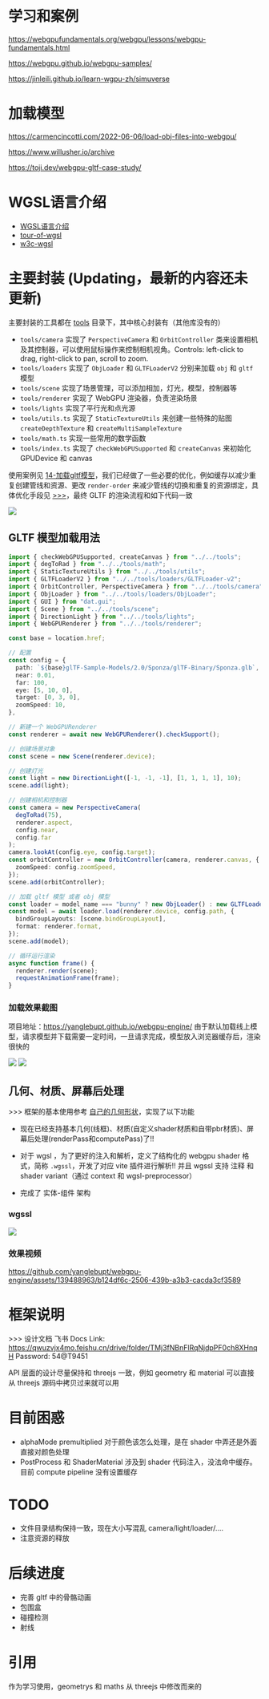 # 学习和案例
https://webgpufundamentals.org/webgpu/lessons/webgpu-fundamentals.html 

https://webgpu.github.io/webgpu-samples/

https://jinleili.github.io/learn-wgpu-zh/simuverse

# 加载模型

https://carmencincotti.com/2022-06-06/load-obj-files-into-webgpu/

https://www.willusher.io/archive 

https://toji.dev/webgpu-gltf-case-study/

# WGSL语言介绍

- <a href="https://zhuanlan.zhihu.com/p/645215443">WGSL语言介绍</a>
- <a href="https://google.github.io/tour-of-wgsl/">tour-of-wgsl</a>
- <a href="https://www.w3.org/TR/WGSL/">w3c-wgsl</a>

# 主要封装 (Updating，最新的内容还未更新)

主要封装的工具都在 <a href="./src/tools/">tools</a> 目录下，其中核心封装有（其他库没有的）

- `tools/camera` 实现了 `PerspectiveCamera` 和 `OrbitController` 类来设置相机及其控制器，可以使用鼠标操作来控制相机视角。Controls: left-click to drag, right-click to pan, scroll to zoom.
- `tools/loaders` 实现了 `ObjLoader` 和 `GLTFLoaderV2` 分别来加载 `obj` 和 `gltf` 模型
- `tools/scene` 实现了场景管理，可以添加相加，灯光，模型，控制器等
- `tools/renderer` 实现了 WebGPU 渲染器，负责渲染场景
- `tools/lights` 实现了平行光和点光源
- `tools/utils.ts` 实现了 `StaticTextureUtils` 来创建一些特殊的贴图 `createDepthTexture` 和 `createMultiSampleTexture`
- `tools/math.ts` 实现一些常用的数学函数
- `tools/index.ts` 实现了 `checkWebGPUSupported` 和 `createCanvas` 来初始化 GPUDevice 和 canvas

使用案例见 <a href="./src/examples/14-加载gltf模型/index.ts">14-加载gltf模型</a>，我们已经做了一些必要的优化，例如缓存以减少重复创建管线和资源、更改 `render-order` 来减少管线的切换和重复的资源绑定，具体优化手段见 <a href="https://qwuzvjx4mo.feishu.cn/docx/DO7zdbtozoyp9mxyeLuc6GoDnnb">>>></a>，最终 GLTF 的渲染流程和如下代码一致

![](./public/assets/gltf-render-order.png)

## GLTF 模型加载用法

```typescript
import { checkWebGPUSupported, createCanvas } from "../../tools";
import { degToRad } from "../../tools/math";
import { StaticTextureUtils } from "../../tools/utils";
import { GLTFLoaderV2 } from "../../tools/loaders/GLTFLoader-v2";
import { OrbitController, PerspectiveCamera } from "../../tools/camera";
import { ObjLoader } from "../../tools/loaders/ObjLoader";
import { GUI } from "dat.gui";
import { Scene } from "../../tools/scene";
import { DirectionLight } from "../../tools/lights";
import { WebGPURenderer } from "../../tools/renderer";

const base = location.href;

// 配置
const config = {
  path: `${base}glTF-Sample-Models/2.0/Sponza/glTF-Binary/Sponza.glb`,
  near: 0.01,
  far: 100,
  eye: [5, 10, 0],
  target: [0, 3, 0],
  zoomSpeed: 10,
},

// 新建一个 WebGPURenderer
const renderer = await new WebGPURenderer().checkSupport();

// 创建场景对象
const scene = new Scene(renderer.device);

// 创建灯光
const light = new DirectionLight([-1, -1, -1], [1, 1, 1, 1], 10);
scene.add(light);

// 创建相机和控制器
const camera = new PerspectiveCamera(
  degToRad(75),
  renderer.aspect,
  config.near,
  config.far
);
camera.lookAt(config.eye, config.target);
const orbitController = new OrbitController(camera, renderer.canvas, {
  zoomSpeed: config.zoomSpeed,
});
scene.add(orbitController);

// 加载 gltf 模型 或者 obj 模型
const loader = model_name === "bunny" ? new ObjLoader() : new GLTFLoaderV2();
const model = await loader.load(renderer.device, config.path, {
  bindGroupLayouts: [scene.bindGroupLayout],
  format: renderer.format,
});
scene.add(model);

// 循环运行渲染
async function frame() {
  renderer.render(scene);
  requestAnimationFrame(frame);
}
```

### 加载效果截图

项目地址：https://yanglebupt.github.io/webgpu-engine/ 由于默认加载线上模型，请求模型并下载需要一定时间，一旦请求完成，模型放入浏览器缓存后，渲染很快的

![](./public/assets/gltf-loader.png)
![](./public/assets/IBL-IS.png)

## 几何、材质、屏幕后处理

\>>> 框架的基本使用参考 <a href="./src/examples/18-自己的几何形状/">自己的几何形状</a>，实现了以下功能

- 现在已经支持基本几何(线框)、材质(自定义shader材质和自带pbr材质)、屏幕后处理(renderPass和computePass)了!!

- 对于 wgsl ，为了更好的注入和解析，定义了结构化的 webgpu shader 格式，简称 `.wgssl`，开发了对应 vite 插件进行解析!! 并且 wgssl 支持 注释 和 shader variant（通过 context 和 wgsl-preprocessor）

- 完成了 实体-组件 架构 

### wgssl

![](./public/assets/wgssl.png)

### 效果视频
https://github.com/yanglebupt/webgpu-engine/assets/139488963/b124df6c-2506-439b-a3b3-cacda3cf3589

# 框架说明

\>>> 设计文档 飞书 Docs Link: https://qwuzvjx4mo.feishu.cn/drive/folder/TMj3fNBnFlRqNjdpPF0ch8XHnqH Password: 54@T9451 

API 层面的设计尽量保持和 threejs 一致，例如 geometry 和 material 可以直接从 threejs 源码中拷贝过来就可以用

# 目前困惑

- alphaMode premultiplied 对于颜色该怎么处理，是在 shader 中弄还是外面直接对颜色处理
- PostProcess 和 ShaderMaterial 涉及到 shader 代码注入，没法命中缓存。目前 compute pipeline 没有设置缓存

# TODO

- 文件目录结构保持一致，现在大小写混乱 camera/light/loader/....
- 注意资源的释放

# 后续进度

- 完善 gltf 中的骨骼动画
- 包围盒
- 碰撞检测
- 射线

# 引用

作为学习使用，geometrys 和 maths 从 threejs 中修改而来的
